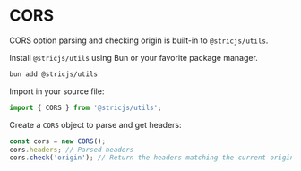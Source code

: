 # CORS
CORS option parsing and checking origin is built-in to `@stricjs/utils`.

Install `@stricjs/utils` using Bun or your favorite package manager.
```bash
bun add @stricjs/utils
```

Import in your source file:
```typescript
import { CORS } from '@stricjs/utils';
```

Create a `CORS` object to parse and get headers: 
```typescript
const cors = new CORS();
cors.headers; // Parsed headers 
cors.check('origin'); // Return the headers matching the current origin
```

